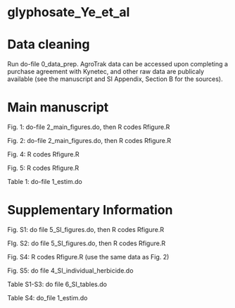 # glyphosate_Ye_et_al


# Data cleaning

Run do-file 0_data_prep. AgroTrak data can be accessed upon completing a purchase agreement with Kynetec, and other raw data are publicaly available (see the manuscript and SI Appendix, Section B for the sources). 


# Main manuscript

Fig. 1: do-file 2_main_figures.do, then R codes Rfigure.R

Fig. 2: do-file 2_main_figures.do, then R codes Rfigure.R

Fig. 4: R codes Rfigure.R

Fig. 5: R codes Rfigure.R

Table 1: do-file 1_estim.do


# Supplementary Information

Fig. S1: do file 5_SI_figures.do, then R codes Rfigure.R

FIg. S2: do file 5_SI_figures.do, then R codes Rfigure.R

Fig. S4: R codes Rfigure.R (use the same data as Fig. 2)

Fig. S5: do file 4_SI_individual_herbicide.do

Table S1-S3: do file 6_SI_tables.do

Table S4: do_file 1_estim.do
